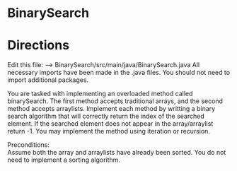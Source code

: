# BinarySearch

Directions  
========== 

Edit this file: --> BinarySearch/src/main/java/BinarySearch.java
All necessary imports have been made in the .java files. You should not need to import additional packages. 

  
You are tasked with implementing an overloaded method called binarySearch. The first method accepts traditional arrays, and the second method accepts arraylists. 
Implement each method by writting a binary search algorithm that will correctly return the index of the searched element. If the searched element does not appear in the array/arraylist return -1. You may implement the method using iteration or recursion. 


Preconditions:  
Assume both the array and arraylists have already been sorted. You do not need to implement a sorting algorithm. 


